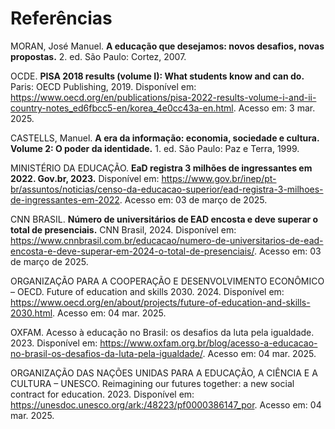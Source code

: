 # Referências

MORAN, José Manuel. <b>A educação que desejamos: novos desafios, novas propostas.</b> 2. ed. São Paulo: Cortez, 2007.

OCDE. <b>PISA 2018 results (volume I): What students know and can do.</b> Paris: OECD Publishing, 2019. Disponível em: https://www.oecd.org/en/publications/pisa-2022-results-volume-i-and-ii-country-notes_ed6fbcc5-en/korea_4e0cc43a-en.html. Acesso em: 3 mar. 2025.

CASTELLS, Manuel. <b>A era da informação: economia, sociedade e cultura. Volume 2: O poder da identidade.</b> 1. ed. São Paulo: Paz e Terra, 1999.

MINISTÉRIO DA EDUCAÇÃO. <b>EaD registra 3 milhões de ingressantes em 2022. Gov.br, 2023.</b> Disponível em: https://www.gov.br/inep/pt-br/assuntos/noticias/censo-da-educacao-superior/ead-registra-3-milhoes-de-ingressantes-em-2022. Acesso em: 03 de março de 2025.

CNN BRASIL. <b>Número de universitários de EAD encosta e deve superar o total de presenciais.</b> CNN Brasil, 2024. Disponível em: https://www.cnnbrasil.com.br/educacao/numero-de-universitarios-de-ead-encosta-e-deve-superar-em-2024-o-total-de-presenciais/. Acesso em: 03 de março de 2025.

ORGANIZAÇÃO PARA A COOPERAÇÃO E DESENVOLVIMENTO ECONÔMICO – OECD. Future of education and skills 2030. 2024. Disponível em: https://www.oecd.org/en/about/projects/future-of-education-and-skills-2030.html. Acesso em: 04 mar. 2025.

OXFAM. Acesso à educação no Brasil: os desafios da luta pela igualdade. 2023. Disponível em: https://www.oxfam.org.br/blog/acesso-a-educacao-no-brasil-os-desafios-da-luta-pela-igualdade/. Acesso em: 04 mar. 2025.

ORGANIZAÇÃO DAS NAÇÕES UNIDAS PARA A EDUCAÇÃO, A CIÊNCIA E A CULTURA – UNESCO. Reimagining our futures together: a new social contract for education. 2023. Disponível em: https://unesdoc.unesco.org/ark:/48223/pf0000386147_por. Acesso em: 04 mar. 2025.


